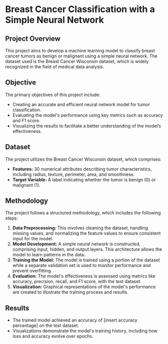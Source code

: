 # Breast Cancer Classification with a Simple Neural Network

## Project Overview
This project aims to develop a machine learning model to classify breast cancer tumors as benign or malignant using a simple neural network. The dataset used is the Breast Cancer Wisconsin dataset, which is widely recognized in the field of medical data analysis.

## Objective
The primary objectives of this project include:
- Creating an accurate and efficient neural network model for tumor classification.
- Evaluating the model's performance using key metrics such as accuracy and F1 score.
- Visualizing the results to facilitate a better understanding of the model’s effectiveness.

## Dataset
The project utilizes the Breast Cancer Wisconsin dataset, which comprises:
- **Features:** 30 numerical attributes describing tumor characteristics, including radius, texture, perimeter, area, and smoothness.
- **Target Variable:** A label indicating whether the tumor is benign (0) or malignant (1).

## Methodology
The project follows a structured methodology, which includes the following steps:
1. **Data Preprocessing:** This involves cleaning the dataset, handling missing values, and normalizing the feature values to ensure consistent input for the model.
2. **Model Development:** A simple neural network is constructed, comprising input, hidden, and output layers. This architecture allows the model to learn patterns in the data.
3. **Training the Model:** The model is trained using a portion of the dataset while a separate validation set is used to monitor performance and prevent overfitting.
4. **Evaluation:** The model's effectiveness is assessed using metrics like accuracy, precision, recall, and F1 score, with the test dataset.
5. **Visualization:** Graphical representations of the model's performance are created to illustrate the training process and results.

## Results
- The trained model achieved an accuracy of [insert accuracy percentage] on the test dataset.
- Visualizations demonstrate the model's training history, including how loss and accuracy evolve over epochs.



